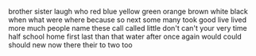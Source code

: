 brother
sister
laugh
who
red
blue
yellow
green
orange
brown
white
black
when
what
were
where
because
so
next
some
many
took
good
live
lived
more
much
people
name
these
call
called
little
don't
can't
your
very
time
half
school
home
first
last
than
that
water
after
once
again
would
could
should
new
now
there
their
to
two
too
